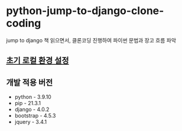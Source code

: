 # python-jump-to-django-clone-coding
jump to django 책 읽으면서, 클론코딩 진행하여 파이썬 문법과 장고 흐름 파악


## [초기 로컬 환경 설정](https://kyodaddy.github.io/archives/2022/02/12/python.html)

## 개발 적용 버전
* python - 3.9.10
* pip - 21.3.1
* django - 4.0.2
* bootstrap - 4.5.3
* jquery - 3.4.1
    

